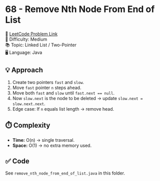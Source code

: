 # 68 - Remove Nth Node From End of List

🔗 [LeetCode Problem Link](https://leetcode.com/problems/remove-nth-node-from-end-of-list/)  
📌 Difficulty: Medium  
📚 Topic: Linked List / Two-Pointer  
🖥️ Language: Java  

## 💡 Approach
1. Create two pointers `fast` and `slow`.  
2. Move `fast` pointer `n` steps ahead.  
3. Move both `fast` and `slow` until `fast.next == null`.  
4. Now `slow.next` is the node to be deleted → update `slow.next = slow.next.next`.  
5. Edge case: If `n` equals list length → remove head.  

## ⏱️ Complexity
- **Time:** O(n) → single traversal.  
- **Space:** O(1) → no extra memory used.  

## ✅ Code
See `remove_nth_node_from_end_of_list.java` in this folder.
